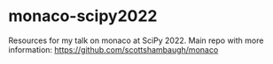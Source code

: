 # monaco-scipy2022
Resources for my talk on monaco at SciPy 2022.
Main repo with more information: https://github.com/scottshambaugh/monaco

